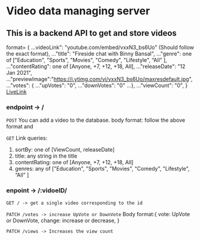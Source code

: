 # Video data managing server

## This is a backend API to get and store videos

format= {
         ...videoLink": "youtube.com/embed/vxxN3_bs6Uo" (Should follow the exact format),
         ..."title": "Fireside chat with Binny Bansal",
         ..."genre": one of ["Education", "Sports", "Movies", "Comedy", "Lifestyle", “All” ],
         ..."contentRating": one of [Anyone, +7, +12, +18, All],
         ..."releaseDate": "12 Jan 2021",
         ..."previewImage":"https://i.ytimg.com/vi/vxxN3_bs6Uo/maxresdefault.jpg",
         ..."votes": {
                 ..."upVotes": "0",
                 ..."downVotes": "0"
         ...},
         ..."viewCount": "0",
        }
[LiveLink](https://xflix-backend-s2qe.onrender.com/v1/videos)

### endpoint -> /

`POST` 
  You can add a video to the database.
  body format: follow the above format and 

`GET`
Link queries:
 1. sortBy: one of [ViewCount, releaseDate] 
 2. title: any string in the title 
 3. contentRating: one of [Anyone, +7, +12, +18, All]
 4. genres: any of ["Education", "Sports", "Movies", "Comedy", "Lifestyle", “All” ]

### enpoint -> /:vidoeID/

`GET / -> get a single video corresponding to the id`

`PATCH /votes -> increase UpVote or DownVote`
  Body format:{
      vote: UpVote or DownVote,
      change: increase or decrease,
  }

`PATCH /views -> Increases the view count`
